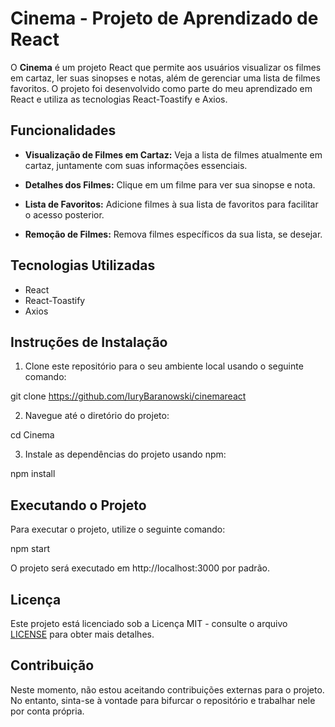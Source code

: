 # Cinema - Projeto de Aprendizado de React

O **Cinema** é um projeto React que permite aos usuários visualizar os filmes em cartaz, ler suas sinopses e notas, além de gerenciar uma lista de filmes favoritos. O projeto foi desenvolvido como parte do meu aprendizado em React e utiliza as tecnologias React-Toastify e Axios.

## Funcionalidades

- **Visualização de Filmes em Cartaz:** Veja a lista de filmes atualmente em cartaz, juntamente com suas informações essenciais.

- **Detalhes dos Filmes:** Clique em um filme para ver sua sinopse e nota.

- **Lista de Favoritos:** Adicione filmes à sua lista de favoritos para facilitar o acesso posterior.

- **Remoção de Filmes:** Remova filmes específicos da sua lista, se desejar.

## Tecnologias Utilizadas

- React
- React-Toastify
- Axios

## Instruções de Instalação

1. Clone este repositório para o seu ambiente local usando o seguinte comando:

git clone https://github.com/IuryBaranowski/cinemareact

2. Navegue até o diretório do projeto:

cd Cinema

3. Instale as dependências do projeto usando npm:

npm install

## Executando o Projeto

Para executar o projeto, utilize o seguinte comando:

npm start

O projeto será executado em http://localhost:3000 por padrão.

## Licença

Este projeto está licenciado sob a Licença MIT - consulte o arquivo [LICENSE](LICENSE) para obter mais detalhes.

## Contribuição

Neste momento, não estou aceitando contribuições externas para o projeto. No entanto, sinta-se à vontade para bifurcar o repositório e trabalhar nele por conta própria.